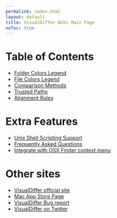 ```yaml
---
permalink: index.html
layout: default
title: VisualDiffer Wiki Main Page
noToc: true
---
```


Table of Contents
=================

* [Folder Colors Legend](foldersLegend.html)
* [File Colors Legend](fileLegend.html)
* [Comparison Methods](comparisonMethods.html)
* [Trusted Paths](trustedPaths.html)
* [Alignment Rules](alignRules.html)

Extra Features
==============

* [Unix Shell Scripting Support](unixshell.html)
* [Frequently Asked Questions](faq.html)
* [Integrate with OSX Finder context menu](finder.html)


Other sites
===========

* [VisualDiffer official site](http://visualdiffer.com)
* [Mac App Store Page](http://itunes.apple.com/us/app/visualdiffer/id412386481?mt=12&ls=1)
* [VisualDiffer Bug report](http://bugs.visualdiffer.com/)
* [VisualDiffer on Twitter](http://twitter.com/visualdiffer)
